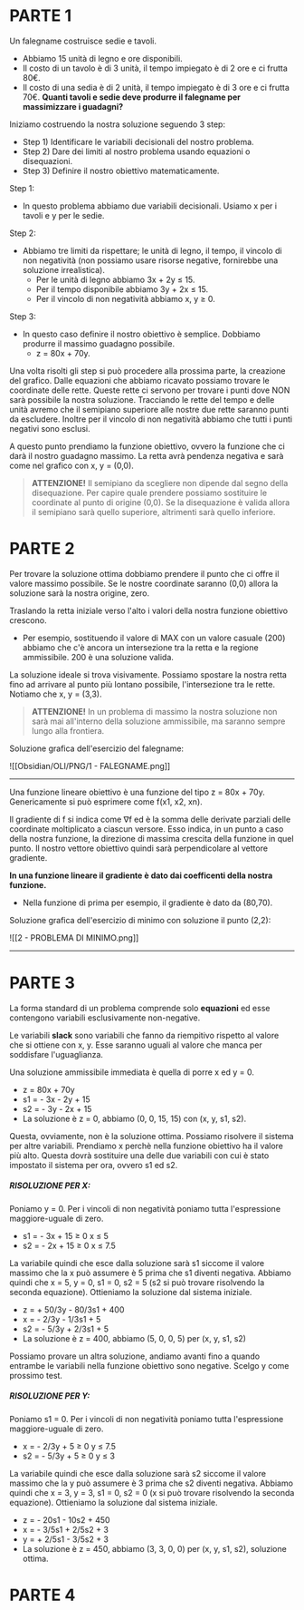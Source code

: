 # **PARTE 1**

Un falegname costruisce sedie e tavoli.
- Abbiamo 15 unità di legno e ore disponibili.
- Il costo di un tavolo è di 3 unità, il tempo impiegato è di 2 ore e ci frutta 80€.
- Il costo di una sedia è di 2 unità, il tempo impiegato è di 3 ore e ci frutta 70€.
**Quanti tavoli e sedie deve produrre il falegname per massimizzare i guadagni?**

Iniziamo costruendo la nostra soluzione seguendo 3 step:
- Step 1) Identificare le variabili decisionali del nostro problema.
- Step 2) Dare dei limiti al nostro problema usando equazioni o disequazioni.
- Step 3) Definire il nostro obiettivo matematicamente.

Step 1:
- In questo problema abbiamo due variabili decisionali. 
  Usiamo x per i tavoli e y per le sedie.

Step 2:
- Abbiamo tre limiti da rispettare; le unità di legno, il tempo, il vincolo di non negatività (non possiamo usare risorse negative, fornirebbe una soluzione irrealistica).
  - Per le unità di legno abbiamo 3x + 2y ≤ 15.
  - Per il tempo disponibile abbiamo 3y + 2x ≤ 15.
  - Per il vincolo di non negatività abbiamo x, y ≥ 0.

Step 3:
- In questo caso definire il nostro obiettivo è semplice. Dobbiamo produrre il massimo guadagno possibile.
  - z = 80x + 70y.

Una volta risolti gli step si può procedere alla prossima parte, la creazione del grafico.
Dalle equazioni che abbiamo ricavato possiamo trovare le coordinate delle rette. Queste rette ci servono per trovare i punti dove NON sarà possibile la nostra soluzione. Tracciando le rette del tempo e delle unità avremo che il semipiano superiore alle nostre due rette saranno punti da escludere. Inoltre per il vincolo di non negatività abbiamo che tutti i punti negativi sono esclusi.

A questo punto prendiamo la funzione obiettivo, ovvero la funzione che ci darà il nostro guadagno massimo. La retta avrà pendenza negativa e sarà come nel grafico con x, y = (0,0).

> **ATTENZIONE!** 
> Il semipiano da scegliere non dipende dal segno della disequazione. Per capire quale prendere possiamo sostituire le coordinate al punto di origine (0,0). Se la disequazione è valida allora il semipiano sarà quello superiore, altrimenti sarà quello inferiore.

# **PARTE 2**

Per trovare la soluzione ottima dobbiamo prendere il punto che ci offre il valore massimo possibile.
Se le nostre coordinate saranno (0,0) allora la soluzione sarà la nostra origine, zero.

Traslando la retta iniziale verso l'alto i valori della nostra funzione obiettivo crescono. 
- Per esempio, sostituendo il valore di MAX con un valore casuale (200) abbiamo che c'è ancora un intersezione tra la retta e la regione ammissibile. 200 è una soluzione valida. 

La soluzione ideale si trova visivamente. Possiamo spostare la nostra retta fino ad arrivare al punto più lontano possibile, l'intersezione tra le rette. Notiamo che x, y = (3,3).

> **ATTENZIONE!**
> In un problema di massimo la nostra soluzione non sarà mai all'interno della soluzione ammissibile, ma saranno sempre lungo alla frontiera.

Soluzione grafica dell'esercizio del falegname:

![[Obsidian/OLI/PNG/1 - FALEGNAME.png]]

---

Una funzione lineare obiettivo è una funzione del tipo z = 80x + 70y.
Genericamente si può esprimere come f(x1, x2, xn).

Il gradiente di f si indica come ∇f ed è la somma delle derivate parziali delle coordinate moltiplicato a ciascun versore. Esso indica, in un punto a caso della nostra funzione, la direzione di massima crescita della funzione in quel punto. Il nostro vettore obiettivo quindi sarà perpendicolare al vettore gradiente.

**In una funzione lineare il gradiente è dato dai coefficenti della nostra funzione.**
- Nella funzione di prima per esempio, il gradiente è dato da (80,70).

Soluzione grafica dell'esercizio di minimo con soluzione il punto (2,2):

![[2 - PROBLEMA DI MINIMO.png]]

---

# **PARTE 3**

La forma standard di un problema comprende solo **equazioni** ed esse contengono variabili esclusivamente non-negative.

Le variabili **slack** sono variabili che fanno da riempitivo rispetto al valore che si ottiene con x, y. Esse saranno uguali al valore che manca per soddisfare l'uguaglianza.

Una soluzione ammissibile immediata è quella di porre x ed y = 0.
- z = 80x + 70y 
- s1 = - 3x - 2y + 15
- s2 = - 3y - 2x + 15
- La soluzione è z = 0, abbiamo (0, 0, 15, 15) con (x, y, s1, s2).

Questa, ovviamente, non è la soluzione ottima. Possiamo risolvere il sistema per altre variabili. Prendiamo x perchè nella funzione obiettivo ha il valore più alto. Questa dovrà sostituire una delle due variabili con cui è stato impostato il sistema per ora, ovvero s1 ed s2.

##### **RISOLUZIONE PER X:**
Poniamo y = 0.
Per i vincoli di non negatività poniamo tutta l'espressione maggiore-uguale di zero.
- s1 = - 3x + 15 ≥ 0                              x ≤ 5
- s2 = - 2x + 15 ≥ 0                              x ≤ 7.5

La variabile quindi che esce dalla soluzione sarà s1 siccome il valore massimo che la x può assumere è 5 prima che s1 diventi negativa. Abbiamo quindi che x = 5, y = 0, s1 = 0, s2 = 5 (s2 si può trovare risolvendo la seconda equazione). Ottieniamo la soluzione dal sistema iniziale.
- z = + 50/3y - 80/3s1 + 400
- x = - 2/3y - 1/3s1 + 5
- s2 = - 5/3y + 2/3s1 + 5
- La soluzione è z = 400, abbiamo (5, 0, 0, 5) per (x, y, s1, s2)

Possiamo provare un altra soluzione, andiamo avanti fino a quando entrambe le variabili nella funzione obiettivo sono negative. Scelgo y come prossimo test.

##### **RISOLUZIONE PER Y:**
Poniamo s1 = 0.
Per i vincoli di non negatività poniamo tutta l'espressione maggiore-uguale di zero.
- x = - 2/3y + 5 ≥ 0                              y ≤ 7.5
- s2 = - 5/3y + 5 ≥ 0                            y ≤ 3

La variabile quindi che esce dalla soluzione sarà s2 siccome il valore massimo che la y può assumere è 3 prima che s2 diventi negativa. Abbiamo quindi che x = 3, y = 3, s1 = 0, s2 = 0 (x si può trovare risolvendo la seconda equazione). Ottieniamo la soluzione dal sistema iniziale.
- z = - 20s1 - 10s2 + 450
- x = - 3/5s1 + 2/5s2 + 3
- y = + 2/5s1 - 3/5s2 + 3
- La soluzione è z = 450, abbiamo (3, 3, 0, 0) per (x, y, s1, s2), soluzione ottima.

# **PARTE 4**